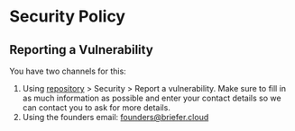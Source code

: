# Security Policy

## Reporting a Vulnerability

You have two channels for this: 

1. Using [repository](https://github.com/briefercloud/briefer) > Security > Report a vulnerability. Make sure to fill in as much information as possible and enter your contact details so we can contact you to ask for more details.
2. Using the founders email: [founders@briefer.cloud](mailto:founders@briefer.cloud)
